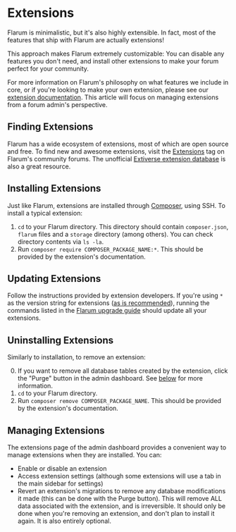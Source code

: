 # Extensions

Flarum is minimalistic, but it's also highly extensible. In fact, most of the features that ship with Flarum are actually extensions!

This approach makes Flarum extremely customizable: You can disable any features you don't need, and install other extensions to make your forum perfect for your community.

For more information on Flarum's philosophy on what features we include in core, or if you're looking to make your own extension, please see our [extension documentation](extend/README.md).
This article will focus on managing extensions from a forum admin's perspective.

## Finding Extensions

Flarum has a wide ecosystem of extensions, most of which are open source and free. To find new and awesome extensions, visit the [Extensions](https://discuss.flarum.org/t/extensions) tag on Flarum's community forums. The unofficial [Extiverse extension database](https://extiverse.com/) is also a great resource.

## Installing Extensions

Just like Flarum, extensions are installed through [Composer](https://getcomposer.org), using SSH. To install a typical extension:

1. `cd` to your Flarum directory. This directory should contain `composer.json`, `flarum` files and a `storage` directory (among others). You can check directory contents via `ls -la`.
2. Run `composer require COMPOSER_PACKAGE_NAME:*`. This should be provided by the extension's documentation.

## Updating Extensions

Follow the instructions provided by extension developers. If you're using `*` as the version string for extensions ([as is recommended](composer.md)), running the commands listed in the [Flarum upgrade guide](update.md) should update all your extensions.

## Uninstalling Extensions

Similarly to installation, to remove an extension:

0. If you want to remove all database tables created by the extension, click the "Purge" button in the admin dashboard. See [below](#managing-extensions) for more information.
1. `cd` to your Flarum directory.
2. Run `composer remove COMPOSER_PACKAGE_NAME`. This should be provided by the extension's documentation.

## Managing Extensions

The extensions page of the admin dashboard provides a convenient way to manage extensions when they are installed. You can:

- Enable or disable an extension
- Access extension settings (although some extensions will use a tab in the main sidebar for settings)
- Revert an extension's migrations to remove any database modifications it made (this can be done with the Purge button). This will remove ALL data associated with the extension, and is irreversible. It should only be done when you're removing an extension, and don't plan to install it again. It is also entirely optional.
